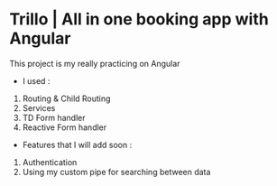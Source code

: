 
# Trillo | All in one booking app with Angular

This project is my really practicing on Angular
* I used :
1. Routing & Child Routing
2. Services
3. TD Form handler
4. Reactive Form handler

* Features that I will add soon :
1. Authentication
2. Using my custom pipe for searching between data
